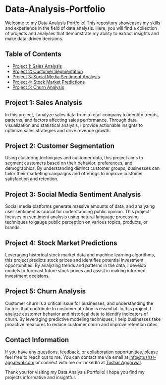 # Data-Analysis-Portfolio

Welcome to my Data Analysis Portfolio! This repository showcases my skills and experience in the field of data analysis. Here, you will find a collection of projects and analyses that demonstrate my ability to extract insights and make data-driven decisions.

## Table of Contents

- [Project 1: Sales Analysis](#project-1-sales-analysis)
- [Project 2: Customer Segmentation](#project-2-customer-segmentation)
- [Project 3: Social Media Sentiment Analysis](#project-3-social-media-sentiment-analysis)
- [Project 4: Stock Market Predictions](#project-4-stock-market-predictions)
- [Project 5: Churn Analysis](#project-5-churn-analysis)

## Project 1: Sales Analysis

In this project, I analyze sales data from a retail company to identify trends, patterns, and factors affecting sales performance. Through data visualization and statistical analysis, I provide actionable insights to optimize sales strategies and drive revenue growth.

## Project 2: Customer Segmentation

Using clustering techniques and customer data, this project aims to segment customers based on their behavior, preferences, and demographics. By understanding distinct customer groups, businesses can tailor their marketing campaigns and offerings to improve customer satisfaction and retention.

## Project 3: Social Media Sentiment Analysis

Social media platforms generate massive amounts of data, and analyzing user sentiment is crucial for understanding public opinion. This project focuses on sentiment analysis using natural language processing techniques to gauge public perception on various topics, products, or brands.

## Project 4: Stock Market Predictions

Leveraging historical stock market data and machine learning algorithms, this project predicts stock prices and identifies potential investment opportunities. By analyzing trends and patterns in the data, I develop models to forecast future stock prices and assist in making informed investment decisions.

## Project 5: Churn Analysis

Customer churn is a critical issue for businesses, and understanding the factors that contribute to customer attrition is essential. In this project, I analyze customer behavior and historical data to identify indicators of churn. By leveraging predictive modeling techniques, I help businesses take proactive measures to reduce customer churn and improve retention rates.

## Contact Information

If you have any questions, feedback, or collaboration opportunities, please feel free to reach out to me. You can contact me via email at [info@tushar-aggarwal.com](mailto:info@tushar-aggarwal.com) or connect with me on LinkedIn at [Tushar Aggarwal](https://www.linkedin.com/in/yourname).

Thank you for visiting my Data Analysis Portfolio! I hope you find my projects informative and insightful.
